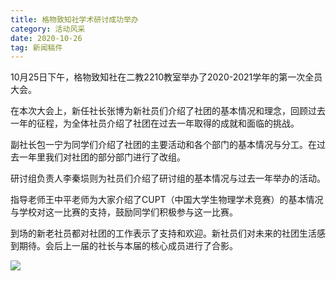 ```yaml
---
title: 格物致知社学术研讨成功举办
category: 活动风采
date: 2020-10-26
tag: 新闻稿件
---
```

10月25日下午，格物致知社在二教2210教室举办了2020-2021学年的第一次全员大会。

在本次大会上，新任社长张博为新社员们介绍了社团的基本情况和理念，回顾过去一年的征程，为全体社员介绍了社团在过去一年取得的成就和面临的挑战。

副社长包一宁为同学们介绍了社团的主要活动和各个部门的基本情况与分工。在过去一年里我们对社团的部分部门进行了改组。

研讨组负责人李秦埙则为社员们介绍了研讨组的基本情况与过去一年举办的活动。

指导老师王中平老师为大家介绍了CUPT（中国大学生物理学术竞赛）的基本情况与学校对这一比赛的支持，鼓励同学们积极参与这一比赛。

到场的新老社员都对社团的工作表示了支持和欢迎。新社员们对未来的社团生活感到期待。会后上一届的社长与本届的核心成员进行了合影。

![](http://young.ustc.edu.cn/_upload/article/images/a4/66/be4be4ee463ca0478a5641b5bfc8/d1b4c743-28bf-4cb7-b82d-3ca9bd170246.jpg)